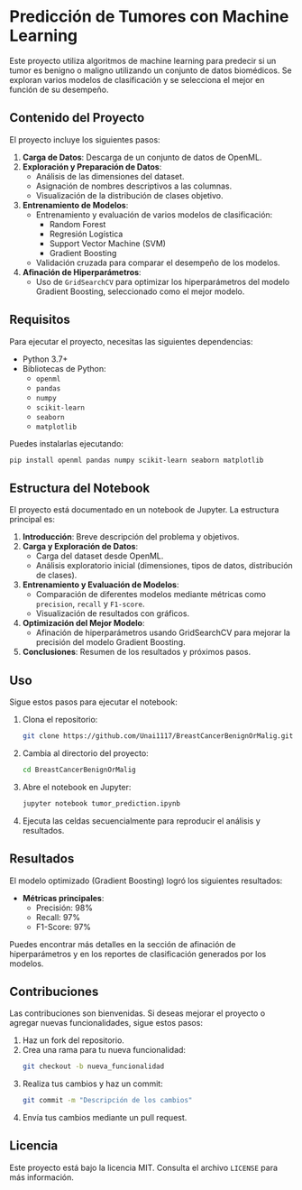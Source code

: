 # Predicción de Tumores con Machine Learning

Este proyecto utiliza algoritmos de machine learning para predecir si un tumor es benigno o maligno utilizando un conjunto de datos biomédicos. Se exploran varios modelos de clasificación y se selecciona el mejor en función de su desempeño.

## Contenido del Proyecto

El proyecto incluye los siguientes pasos:

1. **Carga de Datos**: Descarga de un conjunto de datos de OpenML.
2. **Exploración y Preparación de Datos**:
   - Análisis de las dimensiones del dataset.
   - Asignación de nombres descriptivos a las columnas.
   - Visualización de la distribución de clases objetivo.
3. **Entrenamiento de Modelos**:
   - Entrenamiento y evaluación de varios modelos de clasificación:
     - Random Forest
     - Regresión Logística
     - Support Vector Machine (SVM)
     - Gradient Boosting
   - Validación cruzada para comparar el desempeño de los modelos.
4. **Afinación de Hiperparámetros**:
   - Uso de `GridSearchCV` para optimizar los hiperparámetros del modelo Gradient Boosting, seleccionado como el mejor modelo.

## Requisitos

Para ejecutar el proyecto, necesitas las siguientes dependencias:

- Python 3.7+
- Bibliotecas de Python:
  - `openml`
  - `pandas`
  - `numpy`
  - `scikit-learn`
  - `seaborn`
  - `matplotlib`

Puedes instalarlas ejecutando:
```bash
pip install openml pandas numpy scikit-learn seaborn matplotlib
```

## Estructura del Notebook

El proyecto está documentado en un notebook de Jupyter. La estructura principal es:

1. **Introducción**: Breve descripción del problema y objetivos.
2. **Carga y Exploración de Datos**:
   - Carga del dataset desde OpenML.
   - Análisis exploratorio inicial (dimensiones, tipos de datos, distribución de clases).
3. **Entrenamiento y Evaluación de Modelos**:
   - Comparación de diferentes modelos mediante métricas como `precision`, `recall` y `F1-score`.
   - Visualización de resultados con gráficos.
4. **Optimización del Mejor Modelo**:
   - Afinación de hiperparámetros usando GridSearchCV para mejorar la precisión del modelo Gradient Boosting.
5. **Conclusiones**: Resumen de los resultados y próximos pasos.

## Uso

Sigue estos pasos para ejecutar el notebook:

1. Clona el repositorio:
   ```bash
   git clone https://github.com/Unai1117/BreastCancerBenignOrMalig.git
   ```

2. Cambia al directorio del proyecto:
   ```bash
   cd BreastCancerBenignOrMalig
   ```

3. Abre el notebook en Jupyter:
   ```bash
   jupyter notebook tumor_prediction.ipynb
   ```

4. Ejecuta las celdas secuencialmente para reproducir el análisis y resultados.

## Resultados

El modelo optimizado (Gradient Boosting) logró los siguientes resultados:

- **Métricas principales**:
  - Precisión: 98%
  - Recall: 97%
  - F1-Score: 97%

Puedes encontrar más detalles en la sección de afinación de hiperparámetros y en los reportes de clasificación generados por los modelos.

## Contribuciones

Las contribuciones son bienvenidas. Si deseas mejorar el proyecto o agregar nuevas funcionalidades, sigue estos pasos:

1. Haz un fork del repositorio.
2. Crea una rama para tu nueva funcionalidad:
   ```bash
   git checkout -b nueva_funcionalidad
   ```
3. Realiza tus cambios y haz un commit:
   ```bash
   git commit -m "Descripción de los cambios"
   ```
4. Envía tus cambios mediante un pull request.

## Licencia

Este proyecto está bajo la licencia MIT. Consulta el archivo `LICENSE` para más información.

